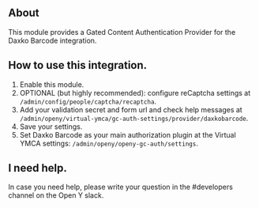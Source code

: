 ## About
This module provides a Gated Content Authentication Provider for the Daxko
 Barcode integration.

## How to use this integration.

1. Enable this module.
2. OPTIONAL (but highly recommended): configure reCaptcha settings at
`/admin/config/people/captcha/recaptcha`.
2. Add your validation secret and form url and check help messages at
`/admin/openy/virtual-ymca/gc-auth-settings/provider/daxkobarcode`.
3. Save your settings.
4. Set Daxko Barcode as your main authorization plugin
at the Virtual YMCA settings: `/admin/openy/openy-gc-auth/settings`.

## I need help.
In case you need help, please write your question in the #developers channel
 on the Open Y slack.
